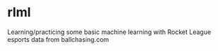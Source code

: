 # rlml

Learning/practicing some basic machine learning with Rocket League esports data from ballchasing.com